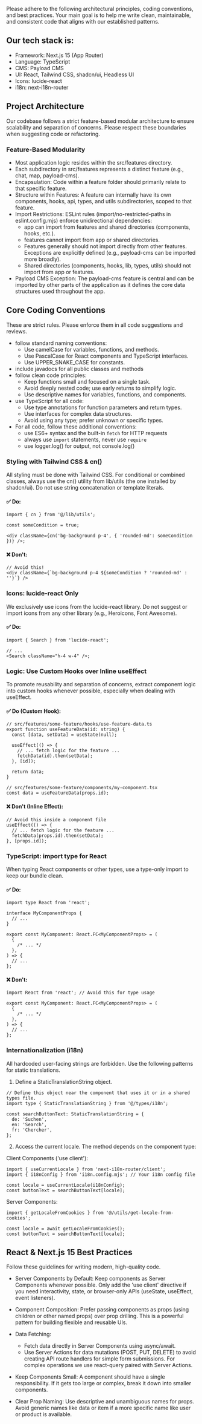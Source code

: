 Please adhere to the following architectural principles, coding conventions, and best practices. Your main goal is to
help me write clean, maintainable, and consistent code that aligns with our established patterns.

## Our tech stack is:

- Framework: Next.js 15 (App Router)
- Language: TypeScript
- CMS: Payload CMS
- UI: React, Tailwind CSS, shadcn/ui, Headless UI
- Icons: lucide-react
- i18n: next-i18n-router

## Project Architecture

Our codebase follows a strict feature-based modular architecture to ensure scalability and separation of concerns.
Please respect these boundaries when suggesting code or refactoring.

### Feature-Based Modularity

- Most application logic resides within the src/features directory.
- Each subdirectory in src/features represents a distinct feature (e.g., chat, map, payload-cms).
- Encapsulation: Code within a feature folder should primarily relate to that specific feature.
- Structure within Features: A feature can internally have its own components, hooks, api, types, and utils
  subdirectories, scoped to that feature.
- Import Restrictions: ESLint rules (import/no-restricted-paths in eslint.config.mjs) enforce unidirectional
  dependencies:
  - app can import from features and shared directories (components, hooks, etc.).
  - features cannot import from app or shared directories.
  - Features generally should not import directly from other features. Exceptions are explicitly defined (e.g.,
    payload-cms can be imported more broadly).
  - Shared directories (components, hooks, lib, types, utils) should not import from app or features.
- Payload CMS Exception: The payload-cms feature is central and can be imported by other parts of the application as it
  defines the core data structures used throughout the app.

## Core Coding Conventions

These are strict rules. Please enforce them in all code suggestions and reviews.

- follow standard naming conventions:
  - Use camelCase for variables, functions, and methods.
  - Use PascalCase for React components and TypeScript interfaces.
  - Use UPPER_SNAKE_CASE for constants.
- include javadocs for all public classes and methods
- follow clean code principles:
  - Keep functions small and focused on a single task.
  - Avoid deeply nested code; use early returns to simplify logic.
  - Use descriptive names for variables, functions, and components.
- use TypeScript for all code:
  - Use type annotations for function parameters and return types.
  - Use interfaces for complex data structures.
  - Avoid using any type; prefer unknown or specific types.
- For all code, follow these additional conventions:
  - use ES6+ syntax and the built-in `fetch` for HTTP requests
  - always use `import` statements, never use `require`
  - use logger.log() for output, not console.log()

### Styling with Tailwind CSS & cn()

All styling must be done with Tailwind CSS. For conditional or combined classes, always use the cn() utility from
lib/utils (the one installed by shadcn/ui). Do not use string concatenation or template literals.

#### ✅ Do:

```tsx
import { cn } from '@/lib/utils';

const someCondition = true;

<div className={cn('bg-background p-4', { 'rounded-md': someCondition })} />;
```

#### ❌ Don't:

```tsx
// Avoid this!
<div className={`bg-background p-4 ${someCondition ? 'rounded-md' : ''}`} />
```

### Icons: lucide-react Only

We exclusively use icons from the lucide-react library. Do not suggest or import icons from any other library (e.g.,
Heroicons, Font Awesome).

#### ✅ Do:

```tsx
import { Search } from 'lucide-react';

// ...
<Search className="h-4 w-4" />;
```

### Logic: Use Custom Hooks over Inline useEffect

To promote reusability and separation of concerns, extract component logic into custom hooks whenever possible,
especially when dealing with useEffect.

#### ✅ Do (Custom Hook):

```tsx
// src/features/some-feature/hooks/use-feature-data.ts
export function useFeatureData(id: string) {
  const [data, setData] = useState(null);

  useEffect(() => {
    // ... fetch logic for the feature ...
    fetchData(id).then(setData);
  }, [id]);

  return data;
}

// src/features/some-feature/components/my-component.tsx
const data = useFeatureData(props.id);
```

#### ❌ Don't (Inline Effect):

```tsx
// Avoid this inside a component file
useEffect(() => {
  // ... fetch logic for the feature ...
  fetchData(props.id).then(setData);
}, [props.id]);
```

### TypeScript: import type for React

When typing React components or other types, use a type-only import to keep our bundle clean.

#### ✅ Do:

```tsx
import type React from 'react';

interface MyComponentProps {
  // ...
}

export const MyComponent: React.FC<MyComponentProps> = (
  {
    /* ... */
  },
) => {
  // ...
};
```

#### ❌ Don't:

```tsx
import React from 'react'; // Avoid this for type usage

export const MyComponent: React.FC<MyComponentProps> = (
  {
    /* ... */
  },
) => {
  // ...
};
```

### Internationalization (i18n)

All hardcoded user-facing strings are forbidden. Use the following patterns for static translations.

1. Define a StaticTranslationString object.

```tsx
// Define this object near the component that uses it or in a shared types file.
import type { StaticTranslationString } from '@/types/i18n';

const searchButtonText: StaticTranslationString = {
  de: 'Suchen',
  en: 'Search',
  fr: 'Chercher',
};
```

2. Access the current locale. The method depends on the component type:

Client Components ('use client'):

```tsx
import { useCurrentLocale } from 'next-i18n-router/client';
import { i18nConfig } from 'i18n.config.mjs'; // Your i18n config file

const locale = useCurrentLocale(i18nConfig);
const buttonText = searchButtonText[locale];
```

Server Components:

```tsx
import { getLocaleFromCookies } from '@/utils/get-locale-from-cookies';

const locale = await getLocaleFromCookies();
const buttonText = searchButtonText[locale];
```

## React & Next.js 15 Best Practices

Follow these guidelines for writing modern, high-quality code.

- Server Components by Default: Keep components as Server Components whenever possible. Only add the 'use client'
  directive if you need interactivity, state, or browser-only APIs (useState, useEffect, event listeners).

- Component Composition: Prefer passing components as props (using children or other named props) over prop drilling.
  This is a powerful pattern for building flexible and reusable UIs.

- Data Fetching:
  - Fetch data directly in Server Components using async/await.
  - Use Server Actions for data mutations (POST, PUT, DELETE) to avoid creating API route handlers for simple form
    submissions. For complex operations we use react-query paired with Server Actions.

- Keep Components Small: A component should have a single responsibility. If it gets too large or complex, break it down
  into smaller components.

- Clear Prop Naming: Use descriptive and unambiguous names for props. Avoid generic names like data or item if a more
  specific name like user or product is available.
